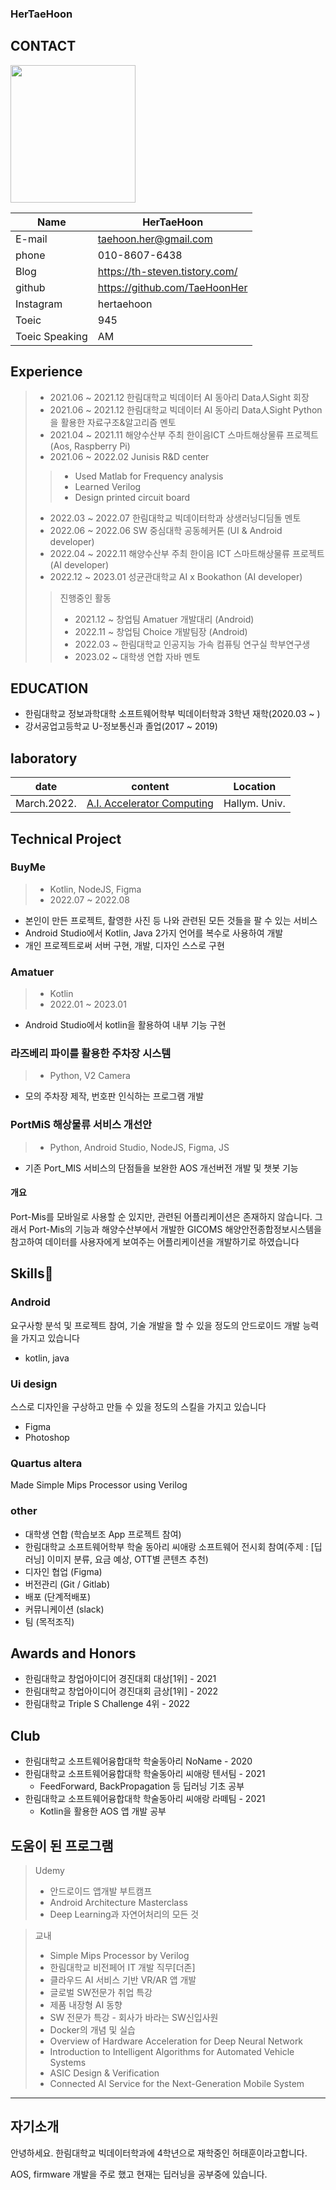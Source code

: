 ### HerTaeHoon

## CONTACT
<img src= "https://user-images.githubusercontent.com/107015573/207423248-f599a0a5-b62b-49a2-8f52-c3b8f1870da9.png" width="200" height="220">

|Name|HerTaeHoon|
|------|-----|
|E-mail|taehoon.her@gmail.com|
|phone|010-8607-6438|
|Blog|https://th-steven.tistory.com/|
|github|https://github.com/TaeHoonHer|
|Instagram|hertaehoon|
|Toeic|945|
|Toeic Speaking|AM|

## Experience
> - 2021.06 ~ 2021.12 한림대학교 빅데이터 AI 동아리 Data人Sight 회장
> - 2021.06 ~ 2021.12 한림대학교 빅데이터 AI 동아리 Data人Sight Python을 활용한 자료구조&알고리즘 멘토
> - 2021.04 ~ 2021.11 해양수산부 주최 한이음ICT 스마트해상물류 프로젝트 (Aos, Raspberry Pi)
> - 2021.06 ~ 2022.02 Junisis R&D center 
>> - Used Matlab for Frequency analysis
>> - Learned Verilog
>> - Design printed circuit board
> - 2022.03 ~ 2022.07 한림대학교 빅데이터학과 상생러닝디딤돌 멘토
> - 2022.06 ~ 2022.06 SW 중심대학 공동헤커톤 (UI & Android developer)
> - 2022.04 ~ 2022.11 해양수산부 주최 한이음 ICT 스마트해상물류 프로젝트 (AI developer)
> - 2022.12 ~ 2023.01 성균관대학교 AI x Bookathon (AI developer)
>>진행중인 활동
>>- 2021.12 ~ 창업팀 Amatuer 개발대리 (Android)
>>- 2022.11 ~ 창업팀 Choice 개발팀장 (Android)
>>- 2022.03 ~  한림대학교 인공지능 가속 컴퓨팅 연구실 학부연구생
>>- 2023.02 ~ 대학생 연합 자바 멘토

## EDUCATION
- 한림대학교 정보과학대학 소프트웨어학부 빅데이터학과 3학년 재학(2020.03 ~ )
- 강서공업고등학교 U-정보통신과 졸업(2017 ~ 2019)

## laboratory
|date|content|Location|
|------|-----|--------|
|March.2022.|[A.I. Accelerator Computing](https://sites.google.com/site/embeddedsochallymuniv/project)|Hallym. Univ.|

## Technical Project
### BuyMe
> - Kotlin, NodeJS, Figma
> - 2022.07 ~ 2022.08
- 본인이 만든 프로젝트, 촬영한 사진 등 나와 관련된 모든 것들을 팔 수 있는 서비스
- Android Studio에서 Kotlin, Java 2가지 언어를 복수로 사용하여 개발
- 개인 프로젝트로써 서버 구현, 개발, 디자인 스스로 구현

### Amatuer
> - Kotlin
> - 2022.01 ~ 2023.01
- Android Studio에서 kotlin을 활용하여 내부 기능 구현

### 라즈베리 파이를 활용한 주차장 시스템
> - Python, V2 Camera
- 모의 주차장 제작, 번호판 인식하는 프로그램 개발

### PortMiS 해상물류 서비스 개선안
> - Python, Android Studio, NodeJS, Figma, JS
- 기존 Port_MIS 서비스의 단점들을 보완한 AOS 개선버전 개발 및 챗봇 기능
#### 개요
Port-Mis를 모바일로 사용할 순 있지만, 관련된 어플리케이션은 존재하지 않습니다. 그래서 Port-Mis의 기능과 해양수산부에서 개발한 GICOMS 해양안전종합정보시스템을 참고하여 데이터를 사용자에게 보여주는 어플리케이션을 개발하기로 하였습니다

## Skills🌱
### Android
요구사항 분석 및 프로젝트 참여, 기술 개발을 할 수 있을 정도의 안드로이드 개발 능력을 가지고 있습니다
- kotlin, java

### Ui design
스스로 디자인을 구상하고 만들 수 있을 정도의 스킬을 가지고 있습니다
- Figma
- Photoshop

### Quartus altera
Made Simple Mips Processor using Verilog

### other
- 대학생 연합 (학습보조 App 프로젝트 참여)
- 한림대학교 소프트웨어학부 학술 동아리 씨애랑 소프트웨어 전시회 참여(주제 : [딥러닝] 이미지 분류, 요금 예상, OTT별 콘텐츠 추천)
- 디자인 협업 (Figma)
- 버전관리 (Git / Gitlab)
- 배포 (단계적배포)
- 커뮤니케이션 (slack)
- 팀 (목적조직)

## Awards and Honors
- 한림대학교 창업아이디어 경진대회 대상[1위] - 2021
- 한림대학교 창업아이디어 경진대회 금상[1위] - 2022
- 한림대학교 Triple S Challenge 4위 - 2022

## Club
- 한림대학교 소프트웨어융합대학 학술동아리 NoName - 2020
- 한림대학교 소프트웨어융합대학 학술동아리 씨애랑 텐서팀 - 2021
  - FeedForward, BackPropagation 등 딥러닝 기초 공부
- 한림대학교 소프트웨어융합대학 학술동아리 씨애랑 라떼팀 - 2021
  - Kotlin을 활용한 AOS 앱 개발 공부

## 도움이 된 프로그램
> Udemy
> - 안드로이드 앱개발 부트캠프
> - Android Architecture Masterclass
> - Deep Learning과 자연어처리의 모든 것

> 교내
> - Simple Mips Processor by Verilog
> - 한림대학교 비전페어 IT 개발 직무[더존]
> - 클라우드 AI 서비스 기반 VR/AR 앱 개발
> - 글로벌 SW전문가 취업 특강
> - 제품 내장형 AI 동향
> - SW 전문가 특강 - 회사가 바라는 SW신입사원
> - Docker의 개념 및 실습
> - Overview of Hardware Acceleration for Deep Neural Network
> - Introduction to Intelligent Algorithms for Automated Vehicle Systems
> - ASIC Design & Verification
> - Connected AI Service for the Next-Generation Mobile System

***
## 자기소개
안녕하세요. 한림대학교 빅데이터학과에 4학년으로 재학중인 허태훈이라고합니다.

AOS, firmware 개발을 주로 했고 현재는 딥러닝을 공부중에 있습니다. 
